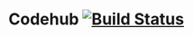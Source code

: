 # Codehub [![Build Status](https://travis-ci.org/3scale/codehub.svg?branch=master)](https://travis-ci.org/3scale/codehub)
